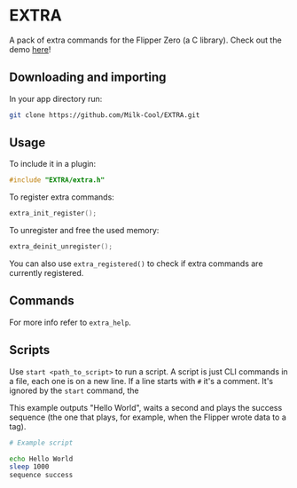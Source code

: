 # EXTRA
A pack of extra commands for the Flipper Zero (a C library). Check out the demo [here](https://github.com/Milk-Cool/EXTRA-demo)!

## Downloading and importing
In your app directory run:
```bash
git clone https://github.com/Milk-Cool/EXTRA.git
```

## Usage
To include it in a plugin:
```c
#include "EXTRA/extra.h"
```
To register extra commands:
```c
extra_init_register();
```
To unregister and free the used memory:
```c
extra_deinit_unregister();
```
You can also use `extra_registered()` to check if extra commands are currently registered.

## Commands
For more info refer to `extra_help`.

## Scripts
Use `start <path_to_script>` to run a script.
A script is just CLI commands in a file, each one is on a new line.
If a line starts with `#` it's a comment. It's ignored by the `start` command, the 

This example outputs "Hello World", waits a second and plays the success sequence (the one that plays, for example, when the Flipper wrote data to a tag).

```bash
# Example script

echo Hello World
sleep 1000
sequence success
```
